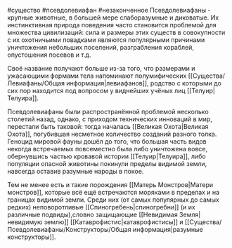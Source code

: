 #существо #псевдолевиафан #незаконченное 
Псевдолевиафаны - крупные животные, в большей мере слаборазумные и диковатые. Их инстинктивная природа поведения часто становится проблемой для множества цивилизаций: сила и размеры этих существ в совокупности с их охотничьими повадками являются популярными причинами уничтожения небольших поселений, разграбления кораблей, опустошения посевов и т.д. 

Своё название получают больше из-за того, что размерами и ужасающими формами тела напоминают полумифических [[Существа/Левиафаны/Общая информация|левиафанов]], родство с которыми до сих пор находится под вопросом у виднейших учёных лиц [[Телуир|Телуира]]. 

Псевдолевиафаны были распространённой проблемой несколько столетий назад, однако, с приходом технических инноваций в мир, перестали быть таковой: тогда началась [[Великая Охота|Великая Охота]], погубившая несметное количество созданий разного толка. Геноцид мировой фауны дошёл до того, что большая часть видов некогда встречаемых повсеместно была либо уничтожена вовсе, обернувшись частью кровавой истории [[Телуир|Телуира]], либо популяции опасной животины покинули пределы видимой земли, навсегда оставив разумные народы в покое.

Тем не менее есть и такие порождения [[Матерь Монстров|Матери монстров]], которые всё ещё встречаются моряками в пределах и на границах видимой земли. Среди них (от самых популярных до самых редких) неповоротливые [[Спиногребень|спиногребни]] (и их различные подвиды),словно защищающие [[Невидимая Земля|невидимую землю]] [[Катаврофистис|катаврофистисы]] и [[Существа/Псевдолевиафаны/Конструкторы/Общая информация|разумные конструкторы]].